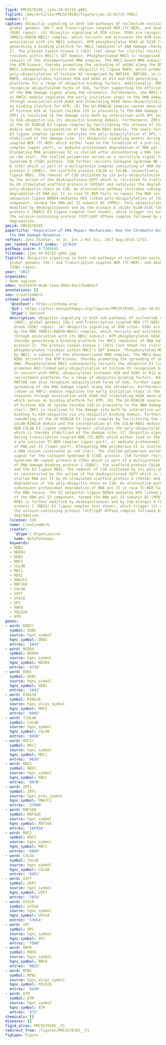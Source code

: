 ```yaml
---
figid: PMC5578105__ijms-18-01715-g001
figlink: /pmc/articles/PMC5578105/figure/ijms-18-01715-f001/
number: F1
caption: Ubiquitin signaling in both sub-pathways of nucleotide excision repair (NER),
  global genomic (GG-) and Transcription coupled NER (TC-NER), and double-strand break
  (DSB) repair. (A) Ubiquitin signaling at DSB sites. DSBs are recognized by the MRN
  (MRE11–RAD50–NBS1) complex, which recruits and activates the ATM kinase through
  association with its NBS1 subunit. ATM phosphorylates H2AX at S139 (γH2AX), thereby
  generating a binding platform for MDC1 (mediator of DNA damage checkpoint protein
  1). The protein Casein kinase 2 (CK2) (not shown for clarity) constitutively phosphorylates
  residues within MDC1’s SDT domain. Phosphorylated MDC1 is recognized by NBS1, a
  subunit of the aforementioned MRN complex. The MDC1-bound MRN subunit NSB1 attracts
  the ATM kinase, thereby promoting the spreading of γH2AX along the DNA. Phosphorylated
  MDC1 subsequently recruits the ubiquitin E3 ligase RNF8, which promotes K63-linked
  poly-ubiquitylation of histone H1 recognized by RNF168. RNF168, in concert with
  RNF8, ubiquitylates histones H2A and H2AX at K13 and K15 generating recruitment
  platforms for a range of ubiquitin-binding factors. Additionally, RNF168 can also
  recognize ubiquitylated forms of H2A, further supporting the efficient spreading
  of the DNA damage signal along the chromatin. Furthermore, the BMI1-RNF2 (shown
  as RNF2) module regulates the early initiation steps in the DNA damage response
  through association with H2AX and stimulating H2AX mono-ubiquitylation which serves
  as binding platform for ATM; (B) The UV-RING1B complex causes mono-ubiquitylation
  of histone H2A at lysine residue 119 in proximity to the DNA damage site (red star).
  ZRF1 is localized to the damage site both by interaction with XPC and by binding
  to H2A-ubiquitin via its ubiquitin binding domain. Furthermore, ZRF1 mediates remodeling
  of the UV RING1B E3 ligase complex by facilitating the release of the CUL4B-RING1B
  module and the incorporation of the CUL4A-RBX1 module. The newly-formed DDB-CUL4A
  E3 ligase complex (green) catalyzes the poly-ubiquitylation of XPC, which is thereby
  stabilized at the damage site; (C) Ubiquitin signaling events during transcription
  coupled-NER (TC-NER) which either lead to the formation of a pre-incision TC-NER
  complex (upper part), or mediate proteasomal degradation of RNA pol II (lower part).
  Elongating RNA polymerase II is stalled after encountering a DNA lesion (indicated
  as red star). The stalled polymerase serves as a recruiting signal for the Cockayne
  Syndrome B (CSB) protein. CSB further recruits Cockayne Syndrome WD repeat protein
  A (CSA) which is part of a multiprotein complex consisting of DNA damage binding
  protein 1 (DDB1), the scaffold protein CUL4A or CUL4B, respectively, and the E3
  ligase RBX1. The removal of CSB initiated by its poly-ubiquitylation is counteracted
  by the action of the deubiquitinase USP7 which is recruited to stalled RNA pol II
  by UV-stimulated scaffold protein A (UVSSA) and catalyzes the degradation of the
  poly-ubiquitin chain on CSB. An alternative pathway initiates subsequent proteasomal
  degradation of RNA pol II in case TC-NER fails to repair the DNA lesion. The E3
  ubiquitin ligase NEDD4 mediates K63 linked poly-ubiquitylation of the RNA pol II
  component, termed the RNA pol II subunit B1 (RPB1). Poly-ubiquitylated RPB1 is further
  modified by deubiquitinases and by the elongin A (ELOA)-ELOB-ELOC-CUL5-RING-box
  protein 2 (RBX2) E3 ligase complex (not shown), which trigger its extraction by
  the valosin-containing protein (VCP)/p97 ATPase complex followed by proteasomal
  degradation.
pmcid: PMC5578105
papertitle: 'Regulation of DNA Repair Mechanisms: How the Chromatin Environment Regulates
  the DNA Damage Response.'
reftext: Jens Stadler, et al. Int J Mol Sci. 2017 Aug;18(8):1715.
pmc_ranked_result_index: '227620'
pathway_score: 0.7389445
filename: ijms-18-01715-g001.jpg
figtitle: Ubiquitin signaling in both sub-pathways of nucleotide excision repair (NER),
  global genomic (GG-) and Transcription coupled NER (TC-NER), and double-strand break
  (DSB) repair
year: '2017'
organisms:
- Homo sapiens
ndex: 5a37ed7d-deab-11ea-99da-0ac135e8bacf
annotations: []
seo: CreativeWork
schema-jsonld:
  '@context': https://schema.org/
  '@id': https://pfocr.wikipathways.org/figures/PMC5578105__ijms-18-01715-g001.html
  '@type': Dataset
  description: Ubiquitin signaling in both sub-pathways of nucleotide excision repair
    (NER), global genomic (GG-) and Transcription coupled NER (TC-NER), and double-strand
    break (DSB) repair. (A) Ubiquitin signaling at DSB sites. DSBs are recognized
    by the MRN (MRE11–RAD50–NBS1) complex, which recruits and activates the ATM kinase
    through association with its NBS1 subunit. ATM phosphorylates H2AX at S139 (γH2AX),
    thereby generating a binding platform for MDC1 (mediator of DNA damage checkpoint
    protein 1). The protein Casein kinase 2 (CK2) (not shown for clarity) constitutively
    phosphorylates residues within MDC1’s SDT domain. Phosphorylated MDC1 is recognized
    by NBS1, a subunit of the aforementioned MRN complex. The MDC1-bound MRN subunit
    NSB1 attracts the ATM kinase, thereby promoting the spreading of γH2AX along the
    DNA. Phosphorylated MDC1 subsequently recruits the ubiquitin E3 ligase RNF8, which
    promotes K63-linked poly-ubiquitylation of histone H1 recognized by RNF168. RNF168,
    in concert with RNF8, ubiquitylates histones H2A and H2AX at K13 and K15 generating
    recruitment platforms for a range of ubiquitin-binding factors. Additionally,
    RNF168 can also recognize ubiquitylated forms of H2A, further supporting the efficient
    spreading of the DNA damage signal along the chromatin. Furthermore, the BMI1-RNF2
    (shown as RNF2) module regulates the early initiation steps in the DNA damage
    response through association with H2AX and stimulating H2AX mono-ubiquitylation
    which serves as binding platform for ATM; (B) The UV-RING1B complex causes mono-ubiquitylation
    of histone H2A at lysine residue 119 in proximity to the DNA damage site (red
    star). ZRF1 is localized to the damage site both by interaction with XPC and by
    binding to H2A-ubiquitin via its ubiquitin binding domain. Furthermore, ZRF1 mediates
    remodeling of the UV RING1B E3 ligase complex by facilitating the release of the
    CUL4B-RING1B module and the incorporation of the CUL4A-RBX1 module. The newly-formed
    DDB-CUL4A E3 ligase complex (green) catalyzes the poly-ubiquitylation of XPC,
    which is thereby stabilized at the damage site; (C) Ubiquitin signaling events
    during transcription coupled-NER (TC-NER) which either lead to the formation of
    a pre-incision TC-NER complex (upper part), or mediate proteasomal degradation
    of RNA pol II (lower part). Elongating RNA polymerase II is stalled after encountering
    a DNA lesion (indicated as red star). The stalled polymerase serves as a recruiting
    signal for the Cockayne Syndrome B (CSB) protein. CSB further recruits Cockayne
    Syndrome WD repeat protein A (CSA) which is part of a multiprotein complex consisting
    of DNA damage binding protein 1 (DDB1), the scaffold protein CUL4A or CUL4B, respectively,
    and the E3 ligase RBX1. The removal of CSB initiated by its poly-ubiquitylation
    is counteracted by the action of the deubiquitinase USP7 which is recruited to
    stalled RNA pol II by UV-stimulated scaffold protein A (UVSSA) and catalyzes the
    degradation of the poly-ubiquitin chain on CSB. An alternative pathway initiates
    subsequent proteasomal degradation of RNA pol II in case TC-NER fails to repair
    the DNA lesion. The E3 ubiquitin ligase NEDD4 mediates K63 linked poly-ubiquitylation
    of the RNA pol II component, termed the RNA pol II subunit B1 (RPB1). Poly-ubiquitylated
    RPB1 is further modified by deubiquitinases and by the elongin A (ELOA)-ELOB-ELOC-CUL5-RING-box
    protein 2 (RBX2) E3 ligase complex (not shown), which trigger its extraction by
    the valosin-containing protein (VCP)/p97 ATPase complex followed by proteasomal
    degradation.
  license: CC0
  name: CreativeWork
  creator:
    '@type': Organization
    name: WikiPathways
  keywords:
  - DDB2
  - NEDD4
  - DDB1
  - RNF2
  - CUL4B
  - MDC1
  - RBX1
  - DNAJC2
  - RNF168
  - CUL4A
  - USP7
  - UVSSA
  - XPC
  - RNF8
  - POLR2A
  - ATM
genes:
- word: DDB2)
  symbol: DDB2
  source: hgnc_symbol
  hgnc_symbol: DDB2
  entrez: '1643'
- word: NEDD4
  symbol: NEDD4
  source: hgnc_symbol
  hgnc_symbol: NEDD4
  entrez: '4734'
- word: DDB1
  symbol: DDB1
  source: hgnc_symbol
  hgnc_symbol: DDB1
  entrez: '1642'
- word: RING1B
  symbol: RING1B
  source: hgnc_alias_symbol
  hgnc_symbol: RNF2
  entrez: '6045'
- word: (CUL4B
  symbol: CUL4B
  source: hgnc_symbol
  hgnc_symbol: CUL4B
  entrez: '8450'
- word: MDC1)
  symbol: MDC1
  source: hgnc_symbol
  hgnc_symbol: MDC1
  entrez: '9656'
- word: RBX1
  symbol: RBX1
  source: hgnc_symbol
  hgnc_symbol: RBX1
  entrez: '9978'
- word: ZRF1
  symbol: ZRF1
  source: hgnc_prev_symbol
  hgnc_symbol: DNAJC2
  entrez: '27000'
- word: RNF168
  symbol: RNF168
  source: hgnc_symbol
  hgnc_symbol: RNF168
  entrez: '165918'
- word: RNF2
  symbol: RNF2
  source: hgnc_symbol
  hgnc_symbol: RNF2
  entrez: '6045'
- word: CUL4A
  symbol: CUL4A
  source: hgnc_symbol
  hgnc_symbol: CUL4A
  entrez: '8451'
- word: USP7
  symbol: USP7
  source: hgnc_symbol
  hgnc_symbol: USP7
  entrez: '7874'
- word: UVSSA
  symbol: UVSSA
  source: hgnc_symbol
  hgnc_symbol: UVSSA
  entrez: '57654'
- word: XPC
  symbol: XPC
  source: hgnc_symbol
  hgnc_symbol: XPC
  entrez: '7508'
- word: RNF8
  symbol: RNF8
  source: hgnc_symbol
  hgnc_symbol: RNF8
  entrez: '9025'
- word: RPB1
  symbol: RPB1
  source: hgnc_alias_symbol
  hgnc_symbol: POLR2A
  entrez: '5430'
- word: ATM
  symbol: ATM
  source: hgnc_symbol
  hgnc_symbol: ATM
  entrez: '472'
chemicals: []
diseases: []
figid_alias: PMC5578105__F1
redirect_from: /figures/PMC5578105__F1
figtype: Figure
---
```

